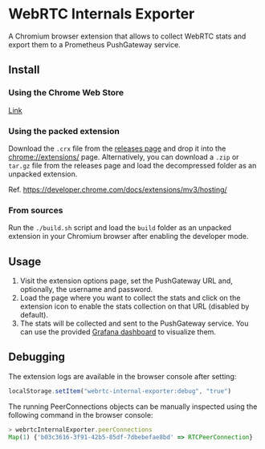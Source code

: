 # WebRTC Internals Exporter
A Chromium browser extension that allows to collect WebRTC stats and export them to a Prometheus PushGateway service.

## Install

### Using the Chrome Web Store
[Link](https://chromewebstore.google.com/detail/webrtc-internals-exporter/jbgkajlogkmfemdjhiiicelanbipacpa)

### Using the packed extension
Download the `.crx` file from the [releases page](https://github.com/vpalmisano/webrtc-internals-exporter/releases) and drop it
into the [chrome://extensions/](chrome://extensions/) page.
Alternatively, you can download a `.zip` or `tar.gz` file from the releases page
and load the decompressed folder as an unpacked extension.

Ref. https://developer.chrome.com/docs/extensions/mv3/hosting/

### From sources
Run the `./build.sh` script and load the `build` folder as an unpacked extension
in your Chromium browser after enabling the developer mode.

## Usage
1. Visit the extension options page, set the PushGateway URL and, optionally, the username and password.
2. Load the page where you want to collect the stats and click on the extension icon to enable the stats collection on that URL (disabled by default).
3. The stats will be collected and sent to the PushGateway service. You can use the provided [Grafana dashboard](https://github.com/vpalmisano/webrtc-internals-exporter/tree/main/grafana) to visualize them.

## Debugging
The extension logs are available in the browser console after setting:
```js
localStorage.setItem("webrtc-internal-exporter:debug", "true")
```

The running PeerConnections objects can be manually inspected using the following
command in the browser console:
```js
> webrtcInternalExporter.peerConnections
Map(1) {'b03c3616-3f91-42b5-85df-7dbebefae8bd' => RTCPeerConnection}
```
